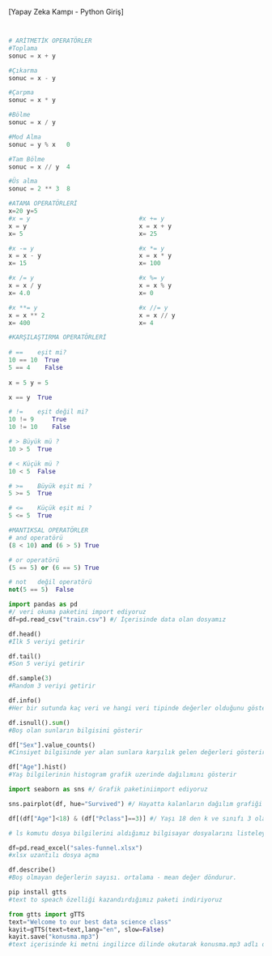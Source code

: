[Yapay Zeka Kampı - Python Giriş]

<picture>
  <source media="(prefers-color-scheme: dark)" srcset="./src/1.png">
   <source media="(prefers-color-scheme: dark)" srcset="./src/2.png">
  <source media="(prefers-color-scheme: light)" srcset="https://drive.google.com/file/d/1fMAAIkjt8tGszKtQL9ZJfvh3nyAzBOtQ/view?usp=sharing">
  <img alt="" src="https://user-images.githubusercontent.com/25423296/163456779-a8556205-d0a5-45e2-ac17-42d089e3c3f8.png">
</picture>


``` python

# ARİTMETİK OPERATÖRLER
#Toplama	 	
sonuc = x + y

#Çıkarma	 	
sonuc = x - y

#Çarpma	 	
sonuc = x * y

#Bölme	 	
sonuc = x / y	

#Mod Alma	 	
sonuc = y % x	0

#Tam Bölme	 	
sonuc = x // y	4

#Üs alma	 	
sonuc = 2 ** 3	8

#ATAMA OPERATÖRLERİ
x=20 y=5
#x = y                              #x += y		                     
x = y                               x = x + y
x= 5                                x= 25 

#x -= y	                            #x *= y	
x = x - y                           x = x * y
x= 15                               x= 100

#x /= y                             #x %= y 	
x = x / y                           x = x % y	
x= 4.0                              x= 0

#x **= y                            #x //= y	
x = x ** 2                          x = x // y	
x= 400                              x= 4

#KARŞILAŞTIRMA OPERATÖRLERİ
	
# ==	eşit mi?	
10 == 10  True
5 == 4	  False
 	
x = 5 y = 5

x == y  True

# !=	eşit değil mi?	
10 != 9     True
10 != 10	False

# >	Büyük mü ?	
10 > 5	True

# <	Küçük mü ?	
10 < 5	False

# >=	Büyük eşit mi ?	
5 >= 5	True

# <=	Küçük eşit mi ?	
5 <= 5	True

#MANTIKSAL OPERATÖRLER
# and operatörü	
(8 < 10) and (6 > 5) True

# or operatörü	
(5 == 5) or (6 == 5) True

# not	değil operatörü	
not(5 == 5)  False

import pandas as pd
#/ veri okuma paketini import ediyoruz
df=pd.read_csv("train.csv") #/ İçerisinde data olan dosyamız

df.head()
#İlk 5 veriyi getirir

df.tail()
#Son 5 veriyi getirir

df.sample(3) 
#Random 3 veriyi getirir

df.info()
#Her bir sutunda kaç veri ve hangi veri tipinde değerler olduğunu gösterir

df.isnull().sum()
#Boş olan sunların bilgisini gösterir

df["Sex"].value_counts()
#Cinsiyet bilgisinde yer alan sunlara karşılık gelen değerleri gösterir

df["Age"].hist()
#Yaş bilgilerinin histogram grafik uzerinde dağılımını gösterir

import seaborn as sns #/ Grafik paketiniimport ediyoruz

sns.pairplot(df, hue="Survived") #/ Hayatta kalanların dağılım grafiği

df[(df["Age"]<18) & (df["Pclass"]==3)] #/ Yaşı 18 den k ve sınıfı 3 olanlar

# ls komutu dosya bilgilerini aldığımız bilgisayar dosyalarını listeleyen linux komutudur.

df=pd.read_excel("sales-funnel.xlsx")
#xlsx uzantılı dosya açma

df.describe()
#Boş olmayan değerlerin sayısı. ortalama - mean değer döndurur.

pip install gtts
#text to speach özelliği kazandırdığımız paketi indiriyoruz

from gtts import gTTS
text="Welcome to our best data science class"
kayit=gTTS(text=text,lang="en", slow=False)
kayit.save("konusma.mp3")
#text içerisinde ki metni ingilizce dilinde okutarak konusma.mp3 adlı dosya formatında kayıt ediyoruz.
```